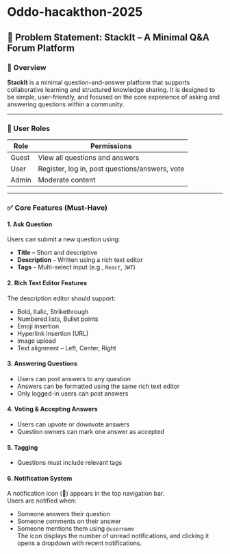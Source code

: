 # Oddo-hacakthon-2025
## 🧠 Problem Statement: StackIt – A Minimal Q&A Forum Platform

### 📘 Overview  
**StackIt** is a minimal question-and-answer platform that supports collaborative learning and structured knowledge sharing. It is designed to be simple, user-friendly, and focused on the core experience of asking and answering questions within a community.

---

### 👤 User Roles

| Role   | Permissions                                                                 |
|--------|------------------------------------------------------------------------------|
| Guest  | View all questions and answers                                               |
| User   | Register, log in, post questions/answers, vote                              |
| Admin  | Moderate content                                                             |

---

### ✅ Core Features (Must-Have)

#### 1. Ask Question  
Users can submit a new question using:
- **Title** – Short and descriptive  
- **Description** – Written using a rich text editor  
- **Tags** – Multi-select input (e.g., `React`, `JWT`)

#### 2. Rich Text Editor Features  
The description editor should support:
- Bold, Italic, Strikethrough  
- Numbered lists, Bullet points  
- Emoji insertion  
- Hyperlink insertion (URL)  
- Image upload  
- Text alignment – Left, Center, Right  

#### 3. Answering Questions  
- Users can post answers to any question  
- Answers can be formatted using the same rich text editor  
- Only logged-in users can post answers  

#### 4. Voting & Accepting Answers  
- Users can upvote or downvote answers  
- Question owners can mark one answer as accepted  

#### 5. Tagging  
- Questions must include relevant tags  

#### 6. Notification System  
A notification icon (🔔) appears in the top navigation bar.  
Users are notified when:
- Someone answers their question  
- Someone comments on their answer  
- Someone mentions them using `@username`  
The icon displays the number of unread notifications, and clicking it opens a dropdown with recent notifications.

